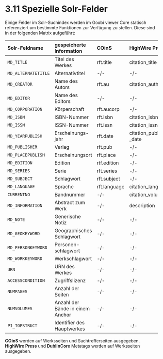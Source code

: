 # 3.11 Spezielle Solr-Felder

Einige Felder im Solr-Suchindex werden im Goobi viewer Core statisch referenziert um bestimmte Funktionen zur Verfügung zu stellen. Diese sind in der folgenden Matrix aufgeführt:

| Solr-Feldname | gespeicherte Information | COinS | HighWire Press | DublinCore | RIS |
| :--- | :--- | :--- | :--- | :--- | :--- |
| `MD_TITLE` | Titel des Werkes | rft.title | citation\_title | DC.title | TI |
| `MD_ALTERNATETITLE` | Alternativtitel | -/- | -/- | -/- | J2 |
| `MD_CREATOR` | Name des Autors | rft.au | citation\_author | DC.creator | AU |
| `MD_EDITOR` | Name des Editors | -/- | -/- | -/- | ED |
| `MD_CORPORATION` | Körperschaft | rft.aucorp | -/- | -/- | -/- |
| `MD_ISBN` | ISBN-Nummer | rft.isbn | citation\_isbn | -/- | SN |
| `MD_ISSN` | ISSN-Nummer | rft.issn | citation\_issn | -/- | SN |
| `MD_YEARPUBLISH` | Erscheinungs-jahr | rft.date | citation\_publication \_date | DC.date | PY |
| `MD_PUBLISHER` | Verlag | rft.pub | -/- | DC.publisher | PB |
| `MD_PLACEPUBLISH` | Erscheinungsort | rft.place | -/- | -/- | PP |
| `MD_EDITION` | Edition | rtf.edition | -/- | -/- | ET |
| `MD_SERIES` | Serie | rft.series | -/- | -/- | -/- |
| `MD_SUBJECT` | Schlagwort | rft.subject | -/- | -/- | -/- |
| `MD_LANGUAGE` | Sprache | rft.language | citation\_language | DC.language | LA |
| `CURRENTNO` | Bandnummer | -/- | citation\_volume | -/- | VL |
| `MD_INFORMATION` | Abstract zum Werk | -/- | description | DCTERMS.abstract | AB |
| `MD_NOTE` | Generische Notiz | -/- | -/- | -/- | N1 |
| `MD_GEOKEYWORD` | Geographisches Schlagwort | -/- | -/- | -/- | KW |
| `MD_PERSONKEYWORD` | Personen-schlagwort | -/- | -/- | -/- | KW |
| `MD_WORKKEYWORD` | Werkschlagwort | -/- | -/- | -/- | KW |
| `URN` | URN des Werkes | -/- | -/- | DC.identifier | -/- |
| `ACCESSCONDITION` | Zugriffslizenz | -/- | -/- | DC.rights | -/- |
| `NUMPAGES` | Anzahl der Seiten | -/- | -/- | -/- | SP |
| `NUMVOLUMES` | Anzahl der Bände in einem Anchor | -/- | -/- | -/- | NV |
| `PI_TOPSTRUCT` | Identifier des Hauptwerkes | -/- | -/- | -/- | CN |

**COinS** werden auf Werksseiten und Suchtrefferseiten ausgegeben. **HighWire Press** und **DublinCore** Metatags werden auf Werksseiten ausgegeben.

